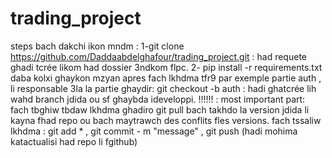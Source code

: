 # trading_project
steps bach dakchi ikon mndm : 
1-git clone https://github.com/Daddaabdelghafour/trading_project.git   : had requete ghadi tcrée likom had dossier 3ndkom flpc.
2- pip install -r requirements.txt
daba kolxi ghaykon mzyan 
apres fach lkhdma tfr9 
par exemple partie auth , li responsable 3la la partie ghaydir:
git checkout -b auth : hadi ghatcrée lih wahd branch jdida ou sf ghaybda ideveloppi.
!!!!!! : most important part:
fach tbghiw tbdaw lkhdma ghadiro git pull bach takhdo la version jdida li kayna fhad repo ou bach maytrawch des conflits fles versions.
fach tssaliw lkhdma : git add * , git commit - m "message" , git push (hadi mohima katactualisi had repo li fgithub) 

